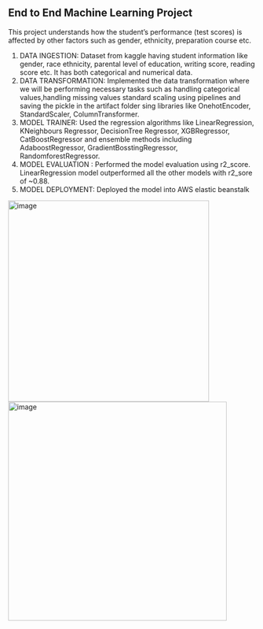 ## End to End Machine Learning Project
This project understands how the student’s performance (test scores) is affected by other factors such as gender, ethnicity, preparation course 
etc.
1. DATA INGESTION:
Dataset from kaggle having student information like gender, race ethnicity, parental level of education, writing score, reading score etc.
It has both categorical and numerical data.
2. DATA TRANSFORMATION:
Implemented the data transformation where we will be performing necessary tasks such as handling categorical values,handling missing values  standard scaling using pipelines and saving the pickle in the artifact folder sing libraries like OnehotEncoder, StandardScaler, ColumnTransformer.
3. MODEL TRAINER:
Used the regression algorithms like LinearRegression, KNeighbours Regressor, DecisionTree Regressor, XGBRegressor, CatBoostRegressor and ensemble methods including AdaboostRegressor, GradientBosstingRegressor, RandomforestRegressor.
4. MODEL EVALUATION :
Performed the model evaluation using r2_score. LinearRegression model outperformed all the other models with r2_sore of ~0.88.
5. MODEL DEPLOYMENT:
Deployed the model into AWS elastic beanstalk
<img width="409" alt="image" src="https://user-images.githubusercontent.com/123542622/235497784-f9447377-5421-459c-843a-d5e556311a22.png">
<img width="445" alt="image" src="https://user-images.githubusercontent.com/123542622/235498067-dac05980-e155-4974-8d7b-123883ceb847.png">

